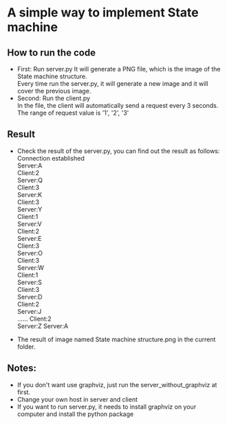 # A simple way to implement State machine
## How to run the code
- First: Run server.py
It will generate a PNG file, which is the image of the State machine structure.  
Every time run the server.py, it will generate a new image and it will cover the previous image.
- Second: Run the client.py  
In the file, the client will automatically send a request every 3 seconds.
The range of request value is '1', '2', '3'

## Result
- Check the result of the server.py, you can find out the result as follows:  
Connection established  
Server:A  
Client:2  
Server:Q    
Client:3  
Server:K  
Client:3  
Server:Y  
Client:1  
Server:V  
Client:2  
Server:E  
Client:3  
Server:O  
Client:3  
Server:W  
Client:1  
Server:S  
Client:3  
Server:D  
Client:2  
Server:J  
......
Client:2  
Server:Z
Server:A 

- The result of image named State machine structure.png in the current folder.

## Notes:
- If you don't want use graphviz, just run the server_without_graphviz at first.
- Change your own host in server and client
- If you want to run server.py, it needs to install graphviz on your computer and install the python package
